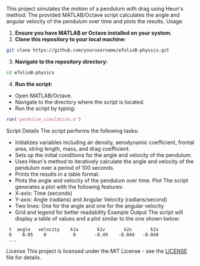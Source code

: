 
This project simulates the motion of a pendulum with drag using Heun's method. The provided MATLAB/Octave script calculates the angle and angular velocity of the pendulum over time and plots the results.
Usage
1. **Ensure you have MATLAB or Octave installed on your system.**
2. **Clone this repository to your local machine:**
```bash
git clone https://github.com/yourusername/efolioB-physics.git
```
3. **Navigate to the repository directory:**
```bash
cd efolioB-physics
```
4. **Run the script:**
- Open MATLAB/Octave.
- Navigate to the directory where the script is located.
- Run the script by typing:
```matlab
run('pendulum_simulation.m')
```
Script Details
The script performs the following tasks:
- Initializes variables including air density, aerodynamic coefficient, frontal area, string length, mass, and drag coefficient.
- Sets up the initial conditions for the angle and velocity of the pendulum.
- Uses Heun's method to iteratively calculate the angle and velocity of the pendulum over a period of 100 seconds.
- Prints the results in a table format.
- Plots the angle and velocity of the pendulum over time.
Plot
The script generates a plot with the following features:
- X-axis: Time (seconds)
- Y-axis: Angle (radians) and Angular Velocity (radians/second)
- Two lines: One for the angle and one for the angular velocity
- Grid and legend for better readability
Example Output
The script will display a table of values and a plot similar to the one shown below:
```
 t  angle   velocity    k1x       k1v       k2x       k2v
 0    0.05    0          0       -0.49    -0.049   -0.049
 ...
```

License
This project is licensed under the MIT License - see the [LICENSE](LICENSE) file for details.


